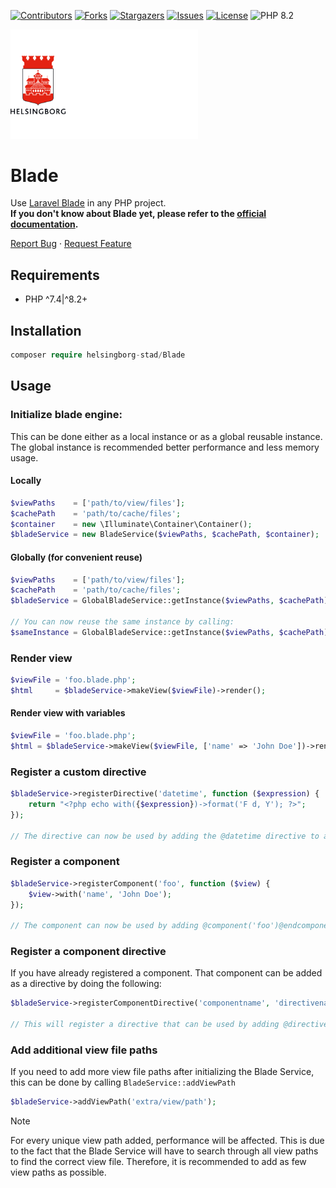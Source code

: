<!-- Shields -->
[![Contributors][contributors-shield]][contributors-url]
[![Forks][forks-shield]][forks-url]
[![Stargazers][stars-shield]][stars-url]
[![Issues][issues-shield]][issues-url]
[![License][license-shield]][license-url]
![PHP 8.2](https://github.com/helsingborg-stad/Blade/actions/workflows/php-test.yaml/badge.svg)


<a href="https://github.com/helsingborg-stad/Blade">
    <img src="docs/images/hbg-github-logo-combo.png" alt="Logo" width="300">
</a>

# Blade

Use [Laravel Blade](https://laravel.com/docs/blade) in any PHP project.\
**If you don't know about Blade yet, please refer to the [official documentation](https://laravel.com/docs/blade).**
  
[Report Bug](https://github.com/helsingborg-stad/Blade/issues) · [Request Feature](https://github.com/helsingborg-stad/Blade/issues)
  

## Requirements

- PHP ^7.4|^8.2+

## Installation

```php
composer require helsingborg-stad/Blade
```

## Usage

### Initialize blade engine:
This can be done either as a local instance or as a global reusable instance. The global instance is recommended better performance and less memory usage.

#### Locally
```php
$viewPaths    = ['path/to/view/files'];
$cachePath    = 'path/to/cache/files';
$container    = new \Illuminate\Container\Container();
$bladeService = new BladeService($viewPaths, $cachePath, $container);
```

#### Globally (for convenient reuse)
```php
$viewPaths    = ['path/to/view/files'];
$cachePath    = 'path/to/cache/files';
$bladeService = GlobalBladeService::getInstance($viewPaths, $cachePath);

// You can now reuse the same instance by calling:
$sameInstance = GlobalBladeService::getInstance($viewPaths, $cachePath);
```

### Render view

```php
$viewFile = 'foo.blade.php';
$html     = $bladeService->makeView($viewFile)->render();
```

#### Render view with variables

```php
$viewFile = 'foo.blade.php';
$html = $bladeService->makeView($viewFile, ['name' => 'John Doe'])->render();
```


### Register a custom directive

```php
$bladeService->registerDirective('datetime', function ($expression) {
    return "<?php echo with({$expression})->format('F d, Y'); ?>";
});

// The directive can now be used by adding the @datetime directive to a view file.
```

### Register a component

```php
$bladeService->registerComponent('foo', function ($view) {
    $view->with('name', 'John Doe');
});

// The component can now be used by adding @component('foo')@endcomponent to a view file.
```

### Register a component directive
If you have already registered a component. That component can be added as a directive by doing the following:
```php
$bladeService->registerComponentDirective('componentname', 'directivename');

// This will register a directive that can be used by adding @directivename()@enddirectivename to a view file, and it will output the component.
```

### Add additional view file paths
If you need to add more view file paths after initializing the Blade Service, this can be done by calling `BladeService::addViewPath`
```php
$bladeService->addViewPath('extra/view/path');
```

> [!NOTE]
> For every unique view path added, performance will be affected. This is due to the fact that the Blade Service will have to search through all view paths to find the correct view file. Therefore, it is recommended to add as few view paths as possible.

<!-- MARKDOWN LINKS & IMAGES -->
<!-- https://www.markdownguide.org/basic-syntax/#reference-style-links -->
[contributors-shield]: https://img.shields.io/github/contributors/helsingborg-stad/Blade.svg?style=flat-square
[contributors-url]: https://github.com/helsingborg-stad/Blade/graphs/contributors
[forks-shield]: https://img.shields.io/github/forks/helsingborg-stad/Blade.svg?style=flat-square
[forks-url]: https://github.com/helsingborg-stad/Blade/network/members
[stars-shield]: https://img.shields.io/github/stars/helsingborg-stad/Blade.svg?style=flat-square
[stars-url]: https://github.com/helsingborg-stad/Blade/stargazers
[issues-shield]: https://img.shields.io/github/issues/helsingborg-stad/Blade.svg?style=flat-square
[issues-url]: https://github.com/helsingborg-stad/Blade/issues
[license-shield]: https://img.shields.io/github/license/helsingborg-stad/Blade.svg?style=flat-square
[license-url]: https://raw.githubusercontent.com/helsingborg-stad/Blade/main/LICENSE